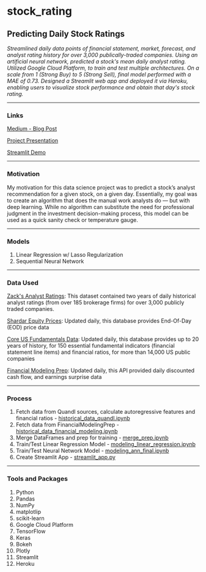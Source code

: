 # stock_rating

## Predicting Daily Stock Ratings

*Streamlined daily data points of financial statement, market, forecast, and analyst rating history for over 3,000 publically-traded companies. Using an artificial neural network, predicted a stock's mean daily analyst rating. Utilized Google Cloud Platform, to train and test multiple architectures. On a scale from 1 (Strong Buy) to 5 (Strong Sell), final model performed with a MAE of 0.73. Designed a Streamlit web app and deployed it via Heroku, enabling users to visualize stock performance and obtain that day's stock rating.*

---
### Links
[Medium - Blog Post](https://dunleavyjason.medium.com/predicating-daily-stock-ratings-via-artificial-neural-network-9adf4d7c5b44)

[Project Presentation](https://www.youtube.com/watch?v=Q2mdbTExcGI)

[Streamlit Demo](https://youtu.be/w5SIXlhQuqY)


---
### Motivation
My motivation for this data science project was to predict a stock’s analyst recommendation for a given stock, on a given day. Essentially, my goal was to create an algorithm that does the manual work analysts do — but with deep learning. While no algorithm can substitute the need for professional judgment in the investment decision-making process, this model can be used as a quick sanity check or temperature gauge.

---
### Models
1. Linear Regression w/ Lasso Regularization
2. Sequential Neural Network

---

### Data Used
[Zack's Analyst Ratings](https://www.quandl.com/databases/ZRH/documentation): This dataset contained two years of daily historical analyst ratings (from over 185 brokerage firms) for over 3,000 publicly traded companies.

[Shardar Equity Prices](https://www.quandl.com/databases/SEP/documentation): Updated daily, this database provides End-Of-Day (EOD) price data

[Core US Fundamentals Data](https://www.quandl.com/databases/SF1/documentation): Updated daily, this database provides up to 20 years of history, for 150 essential fundamental indicators (financial statement line items) and financial ratios, for more than 14,000 US public companies

[Financial Modeling Prep](https://financialmodelingprep.com/developer/docs/): Updated daily, this API provided daily discounted cash flow, and earnings surprise data

---

### Process
1. Fetch data from Quandl sources, calculate autoregressive features and financial ratios - [historical_data_quandl.ipynb](https://github.com/dunleavyjason/stock_rating/blob/main/historical_data_quandl.ipynb)
2. Fetch data from FinancialModelingPrep - [historical_data_financial_modeling.ipynb](https://github.com/dunleavyjason/stock_rating/blob/main/historical_data_financialmodelingprep.ipynb)
3. Merge DataFrames and prep for training - [merge_prep.ipynb](https://github.com/dunleavyjason/stock_rating/blob/main/merge_prep.ipynb)
4. Train/Test Linear Regression Model - [modeling_linear_regression.ipynb](https://github.com/dunleavyjason/stock_rating/blob/main/modeling_linear_regression.ipynb)
5. Train/Test Neural Network Model - [modeling_ann_final.ipynb](https://github.com/dunleavyjason/stock_rating/blob/main/modeling_ann_final.ipynb)
6. Create Streamlit App - [streamlit_app.py](https://github.com/dunleavyjason/stock_rating/blob/main/streamlit_app.py)

---

### Tools and Packages
1. Python
2. Pandas
3. NumPy
4. matplotlip
5. scikit-learn
6. Google Cloud Platform
7. TensorFlow
8. Keras
9. Bokeh
10. Plotly
11. Streamlit
12. Heroku

